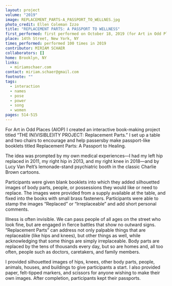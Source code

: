 ```yaml
---
layout: project
volume: "2019"
image: REPLACEMENT_PARTS-A_PASSPORT_TO_WELLNES.jpg
photo_credit: Ellen Coleman Izzo
title: "REPLACEMENT PARTS: A PASSPORT TO WELLNESS"
first_performed: first performed on October 18, 2019 (for Art in Odd Places:Invisibile)
place: 14th Street, New York, NY
times_performed: performed 100 times in 2019
contributor: MIRIAM SCHAER
collaborators: []
home: Brooklyn, NY
links:
  - miriamschaer.com
contact: miriam.schaer@gmail.com
footnote: ""
tags:
  - interaction
  - names
  - pose
  - power
  - song
  - women
pages: 514-515
---
```


For Art in Odd Places (AIOP) I created an interactive book-making project titled “THE IN(VISIBLE)ITY PROJECT: Replacement Parts.” I set up a table and two chairs to encourage and help passersby make passport-like booklets titled Replacement Parts: A Passport to Healing.

The idea was prompted by my own medical experiences—I had my left hip replaced in 2011, my right hip in 2013, and my right knee in 2018—and by Lucy Van Pelt’s lemonade-stand psychiatric booth in the classic Charlie Brown cartoons.

Participants were given blank booklets into which they added silhouetted images of body parts, people, or possessions they would like or need to replace. The images were provided from a supply available at the table, and fixed into the books with small brass fasteners. Participants were able to stamp the images “Replaced” or “Irreplaceable” and add short personal comments.

Illness is often invisible. We can pass people of all ages on the street who look fine, but are engaged in fierce battles that show no outward signs. “Replacement Parts” can address not only palpable things that are replaceable (like hips and knees), but other things as well, while acknowledging that some things are simply irreplaceable. Body parts are replaced by the tens of thousands every day, but so are homes and, all too often, people such as doctors, caretakers, and family members.

I provided silhouetted images of hips, knees, other body parts, people, animals, houses, and buildings to give participants a start. I also provided paper, felt-tipped markers, and scissors for anyone wishing to make their own images. After completion, participants kept their passports.
